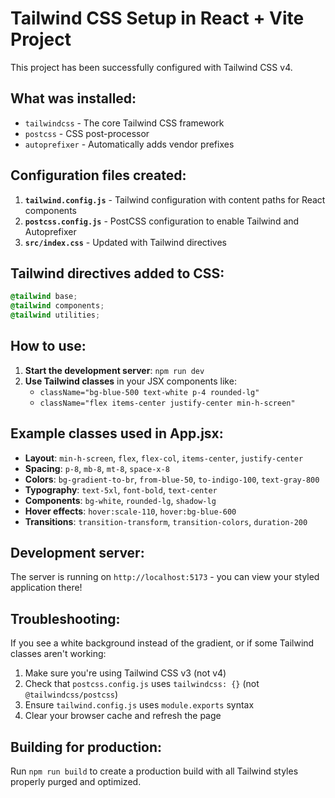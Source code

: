 # Tailwind CSS Setup in React + Vite Project

This project has been successfully configured with Tailwind CSS v4.

## What was installed:
- `tailwindcss` - The core Tailwind CSS framework
- `postcss` - CSS post-processor
- `autoprefixer` - Automatically adds vendor prefixes

## Configuration files created:
1. **`tailwind.config.js`** - Tailwind configuration with content paths for React components
2. **`postcss.config.js`** - PostCSS configuration to enable Tailwind and Autoprefixer
3. **`src/index.css`** - Updated with Tailwind directives

## Tailwind directives added to CSS:
```css
@tailwind base;
@tailwind components;
@tailwind utilities;
```

## How to use:
1. **Start the development server**: `npm run dev`
2. **Use Tailwind classes** in your JSX components like:
   - `className="bg-blue-500 text-white p-4 rounded-lg"`
   - `className="flex items-center justify-center min-h-screen"`

## Example classes used in App.jsx:
- **Layout**: `min-h-screen`, `flex`, `flex-col`, `items-center`, `justify-center`
- **Spacing**: `p-8`, `mb-8`, `mt-8`, `space-x-8`
- **Colors**: `bg-gradient-to-br`, `from-blue-50`, `to-indigo-100`, `text-gray-800`
- **Typography**: `text-5xl`, `font-bold`, `text-center`
- **Components**: `bg-white`, `rounded-lg`, `shadow-lg`
- **Hover effects**: `hover:scale-110`, `hover:bg-blue-600`
- **Transitions**: `transition-transform`, `transition-colors`, `duration-200`

## Development server:
The server is running on `http://localhost:5173` - you can view your styled application there!

## Troubleshooting:
If you see a white background instead of the gradient, or if some Tailwind classes aren't working:
1. Make sure you're using Tailwind CSS v3 (not v4)
2. Check that `postcss.config.js` uses `tailwindcss: {}` (not `@tailwindcss/postcss`)
3. Ensure `tailwind.config.js` uses `module.exports` syntax
4. Clear your browser cache and refresh the page

## Building for production:
Run `npm run build` to create a production build with all Tailwind styles properly purged and optimized.
